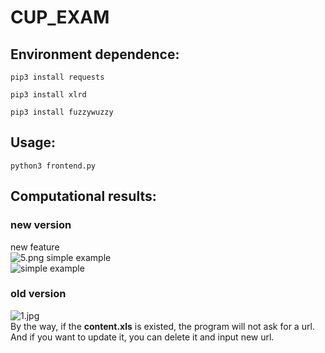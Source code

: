 # CUP_EXAM  

## Environment dependence:  
`pip3 install requests`

`
pip3 install xlrd
`

`
pip3 install fuzzywuzzy
`
## Usage:  
`
python3 frontend.py
`

## Computational results:  
### new version  
new feature  
![5.png](https://github.com/Rhythmicc/CUP_EXAM/blob/master/img/5.png)
simple example  
![simple example](https://github.com/Rhythmicc/CUP_EXAM/blob/master/img/4.png)  

### old version  
![1.jpg](https://github.com/Rhythmicc/CUP_EXAM/blob/master/img/1.jpg)  
By the way, if the **content.xls** is existed, the program will not ask for a url.  
And if you want to update it, you can delete it and input new url. 
